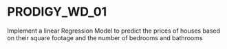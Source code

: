 # PRODIGY_WD_01
Implement a linear Regression Model to predict the prices of houses based on their square footage and the number of bedrooms and bathrooms
